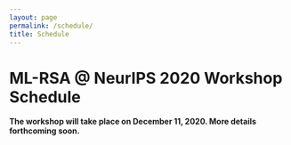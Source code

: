 ```yaml
---
layout: page
permalink: /schedule/
title: Schedule
---
```


# ML-RSA @ NeurIPS 2020 Workshop Schedule
**The workshop will take place on December 11, 2020. More details forthcoming soon.**
